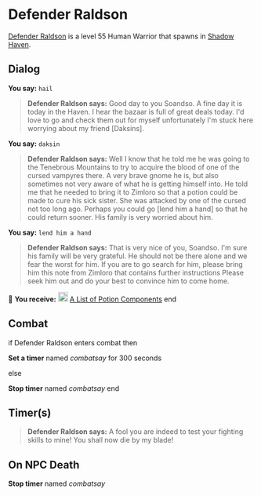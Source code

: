 # Defender Raldson



[Defender Raldson](/npc/150005) is a level 55 Human Warrior that spawns in [Shadow Haven](/zone/150).





## Dialog

**You say:** `hail`



>**Defender Raldson says:** Good day to you Soandso. A fine day it is today in the Haven. I hear the bazaar is full of great deals today. I'd love to go and check them out for myself unfortunately I'm stuck here worrying about my friend [Daksins].

**You say:** `daksin`



>**Defender Raldson says:** Well I know that he told me he was going to the Tenebrous Mountains to try to acquire the blood of one of the cursed vampyres there. A very brave gnome he is, but also sometimes not very aware of what he is getting himself into. He told me that he needed to bring it to Zimloro so that a potion could be made to cure his sick sister.  She was attacked by one of the cursed not too long ago. Perhaps you could go [lend him a hand] so that he could return sooner.  His family is very worried about him.

**You say:** `lend him a hand`



>**Defender Raldson says:** That is very nice of you, Soandso. I'm sure his family will be very grateful. He should not be there alone and we fear the worst for him. If you are to go search for him, please bring him this note from Zimloro that contains further instructions Please seek him out and do your best to convince him to come home.


 &#127873; **You receive:**  <img style="background:url(/static/icons/blank_slot.gif);width:20px;height:20px;" src="/static/icons/item_864.png" alt="" /> <a
                                href="/item/4764" data-url="4764" class="tooltip-link link">A List of Potion Components</a>
end



## Combat

if Defender Raldson enters combat  then


**Set a timer** named *combatsay* for 300 seconds

else


**Stop timer** named *combatsay*
end



## Timer(s)

>**Defender Raldson says:** A fool you are indeed to test your fighting skills to mine!  You shall now die by my blade!


## On NPC Death

**Stop timer** named *combatsay*